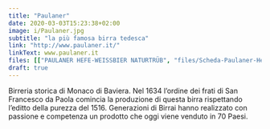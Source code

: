 ```yaml
---
title: "Paulaner"
date: 2020-03-03T15:23:38+02:00
image: i/Paulaner.jpg
subtitle: "la più famosa birra tedesca"
link: "http://www.paulaner.it/"
linkText: www.paulaner.it
files: [["PAULANER HEFE-WEISSBIER NATURTRÜB", "files/Scheda-Paulaner-Hefe-weissbier.pdf"], ["Paulaner ORIGINAL MÜNCHNER LAGER", "files/Scheda-Paulaner-Original-Munchner-Lager.pdf"]]
draft: true
---
```


Birreria storica di Monaco di Baviera. Nel 1634 l’ordine dei frati di San Francesco da Paola comincia la produzione di questa birra rispettando l’editto della purezza del 1516. Generazioni di Birrai hanno realizzato con passione e competenza un prodotto che oggi viene venduto in 70 Paesi.